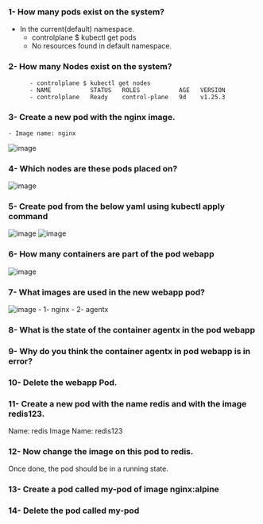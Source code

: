 ### 1- How many pods exist on the system?
- In the current(default) namespace.
     - controlplane $ kubectl get pods 
     - No resources found in default namespace.
 
### 2- How many Nodes exist on the system?
          - controlplane $ kubectl get nodes 
          - NAME           STATUS   ROLES           AGE   VERSION
          - controlplane   Ready    control-plane   9d    v1.25.3
 
 
 

### 3- Create a new pod with the nginx image.
    - Image name: nginx
 ![image](https://user-images.githubusercontent.com/28235504/210168370-36784969-134f-4c7a-9f6c-c04b3729717d.png)



### 4- Which nodes are these pods placed on?
![image](https://user-images.githubusercontent.com/28235504/210168405-e982d394-13a5-4ac0-a4d5-6c7d5b984778.png)

### 5- Create pod from the below yaml using kubectl apply command
![image](https://user-images.githubusercontent.com/28235504/210168450-4a6a7b90-932e-48b7-a570-c3111cd008c5.png)
![image](https://user-images.githubusercontent.com/28235504/210168512-fe14a464-e7d5-4655-838c-c6bea228839b.png)

### 6- How many containers are part of the pod webapp
![image](https://user-images.githubusercontent.com/28235504/210168758-1bc15480-18ba-4958-8c0e-fff7f6a53d53.png)


### 7- What images are used in the new webapp pod?
![image](https://user-images.githubusercontent.com/28235504/210168814-f45fbb98-7c74-469c-9778-3109f358a462.png)
    - 1- nginx
    - 2- agentx
    
### 8- What is the state of the container agentx in the pod webapp


### 9- Why do you think the container agentx in pod webapp is in error?


### 10- Delete the webapp Pod.

### 11- Create a new pod with the name redis and with the image redis123.
Name: redis
Image Name: redis123



### 12- Now change the image on this pod to redis.
Once done, the pod should be in a running state.



### 13- Create a pod called my-pod of image nginx:alpine



### 14- Delete the pod called my-pod
